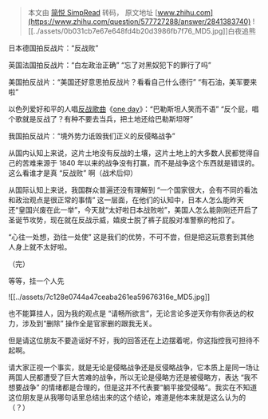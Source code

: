 > 本文由 [简悦 SimpRead](http://ksria.com/simpread/) 转码， 原文地址 [www.zhihu.com](https://www.zhihu.com/question/577727288/answer/2841383740) ![[../assets/0b031cb7e67e648fd4b20d3986fb7f76_MD5.jpg]]白夜追熊

日本德国拍反战片：“反战败”

英国法国拍反战片：“白左政治正确” “忘了对黑奴犯下的罪行了吗”

美国拍反战片：“美国还好意思拍反战片？看看自己什么德行” “有石油，美军要来啦”

以色列爱好和平的人唱[反战歌曲](https://www.zhihu.com/search?q=%E5%8F%8D%E6%88%98%E6%AD%8C%E6%9B%B2&search_source=Entity&hybrid_search_source=Entity&hybrid_search_extra=%7B%22sourceType%22%3A%22answer%22%2C%22sourceId%22%3A2841383740%7D)《[one day](https://www.zhihu.com/search?q=one%20day&search_source=Entity&hybrid_search_source=Entity&hybrid_search_extra=%7B%22sourceType%22%3A%22answer%22%2C%22sourceId%22%3A2841383740%7D)》：“巴勒斯坦人笑而不语” “反个屁，唱个歌就是反战了？有种不要去当兵，把土地还给巴勒斯坦呀”

我国拍反战片：“境外势力诋毁我们正义的反侵略战争”

从国内认知上来说，这片土地没有反战的土壤，这片土地上的大多数人民都觉得自己的苦难来源于 1840 年以来的战争没有打赢，而不是战争这个东西就是错误的。这么看谁才是真 “反战败” 啊（战术后仰）

从国际认知上来说，我国群众普遍还没有理解到 “一个国家很大，会有不同的看法和政治观点是很正常的事情” 这一层面，在他们的认知中，日本人怎么能昨天还“皇国兴废在此一举”，今天就“太好啦日本战败啦”，美国人怎么能刚刚还开启了圣诞节攻势，现在就在反战示威，嬉皮士脱了裤子屁股对准警察的枪扣了。

“心往一处想，劲往一处使” 这是我们的优势，不可不尝，但是把这玩意套到其他人身上就不太好啦。

（完）

等等，挂一个人先

![[../assets/7c128e0744a47ceaba261ea59676316e_MD5.jpg]]

也不能算挂人，因为我的观点是 “请畅所欲言”，无论言论多逆天你有你表达的权力，涉及到“删除” 操作全是官家删的跟我无关。

但是请这位朋友不要造谣好不好，我的回答还在上边摆着呢，你这指控我可担待不起啊。

请大家正视一个事实，就是无论是侵略战争还是反侵略战争，它本质上是同一场让两国人民都遭受了巨大苦难的战争，所以无论是侵略方还是被侵略方，表达 “我不想要战争” 的情绪都是合理的，但是这并不代表要“躺平接受侵略”。我实在不知道这位朋友是从我哪句话里总结出来的这个结论，难道是他本来就是这么认为的（？）